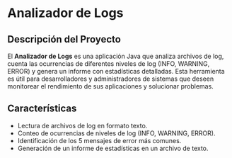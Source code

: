 # Analizador de Logs

## Descripción del Proyecto

El **Analizador de Logs** es una aplicación Java que analiza archivos de log,
cuenta las ocurrencias de diferentes niveles de log (INFO, WARNING, ERROR)
y genera un informe con estadísticas detalladas.
Esta herramienta es útil para desarrolladores y administradores de sistemas que deseen monitorear
 el rendimiento de sus aplicaciones y solucionar problemas.

## Características

- Lectura de archivos de log en formato texto.
- Conteo de ocurrencias de niveles de log (INFO, WARNING, ERROR).
- Identificación de los 5 mensajes de error más comunes.
- Generación de un informe de estadísticas en un archivo de texto.
